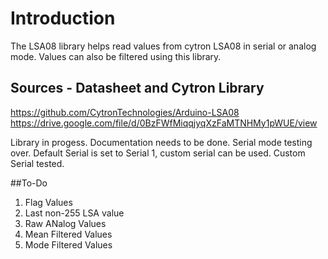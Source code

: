 # Introduction
The LSA08 library helps read values from cytron LSA08 in serial or analog mode. Values can also be filtered using this library.
## Sources - Datasheet and Cytron Library

https://github.com/CytronTechnologies/Arduino-LSA08
https://drive.google.com/file/d/0BzFWfMiqqjyqXzFaMTNHMy1pWUE/view



Library in progess. Documentation needs to be done.
Serial mode testing over. Default Serial is set to Serial 1, custom serial can be used. Custom Serial tested.

##To-Do
1. Flag Values
2. Last non-255 LSA value
3. Raw ANalog Values
4. Mean Filtered Values
5. Mode Filtered Values

